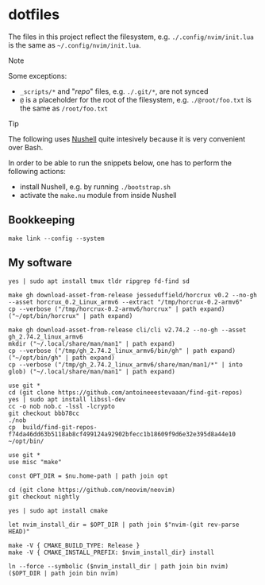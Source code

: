 # dotfiles

The files in this project reflect the filesystem, e.g. `./.config/nvim/init.lua` is the same as `~/.config/nvim/init.lua`.

> [!NOTE]
> Some exceptions:
> - `_scripts/*` and "_repo_" files, e.g. `./.git/*`, are not synced
> - `@` is a placeholder for the root of the filesystem, e.g. `./@root/foo.txt` is the same as `/root/foo.txt`

> [!TIP]
> The following uses [Nushell](https://nushell.sh) quite intesively because it is very convenient over Bash.
>
> In order to be able to run the snippets below, one has to perform the following actions:
> - install Nushell, e.g. by running `./bootstrap.sh`
> - activate the `make.nu` module from inside Nushell

## Bookkeeping
```nushell
make link --config --system
```

## My software
```nushell
yes | sudo apt install tmux tldr ripgrep fd-find sd
```
```nushell
make gh download-asset-from-release jesseduffield/horcrux v0.2 --no-gh --asset horcrux_0.2_Linux_armv6 --extract "/tmp/horcrux-0.2-armv6"
cp --verbose ("/tmp/horcrux-0.2-armv6/horcrux" | path expand) ("~/opt/bin/horcrux" | path expand)
```
```nushell
make gh download-asset-from-release cli/cli v2.74.2 --no-gh --asset gh_2.74.2_linux_armv6
mkdir ("~/.local/share/man/man1" | path expand)
cp --verbose ("/tmp/gh_2.74.2_linux_armv6/bin/gh" | path expand) ("~/opt/bin/gh" | path expand)
cp --verbose ("/tmp/gh_2.74.2_linux_armv6/share/man/man1/*" | into glob) ("~/.local/share/man/man1" | path expand)
```

```nushell
use git *
cd (git clone https://github.com/antoineeestevaaan/find-git-repos)
yes | sudo apt install libssl-dev
cc -o nob nob.c -lssl -lcrypto
git checkout bbb78cc
./nob
cp  build/find-git-repos-f74da46dd63b5118ab8cf499124a92902bfecc1b18609f9d6e32e395d8a44e10 ~/opt/bin/
```

```nushell
use git * 
use misc "make"

const OPT_DIR = $nu.home-path | path join opt

cd (git clone https://github.com/neovim/neovim)
git checkout nightly

yes | sudo apt install cmake

let nvim_install_dir = $OPT_DIR | path join $"nvim-(git rev-parse HEAD)"

make -V { CMAKE_BUILD_TYPE: Release }
make -V { CMAKE_INSTALL_PREFIX: $nvim_install_dir} install

ln --force --symbolic ($nvim_install_dir | path join bin nvim) ($OPT_DIR | path join bin nvim)
```

